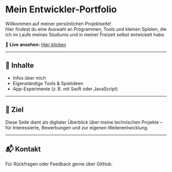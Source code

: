 # Mein Entwickler-Portfolio

Willkommen auf meiner persönlichen Projektseite!  
Hier findest du eine Auswahl an Programmen, Tools und kleinen Spielen, die ich im Laufe meines Studiums und in meiner Freizeit selbst entwickelt habe.

🔗 **Live ansehen:** [Hier klicken](https://madebymili.github.io/projects/)

---

## 📌 Inhalte

- Infos über mich
- Eigenständige Tools & Spielideen  
- App-Experimente (z. B. mit Swift oder JavaScript)

---

## 🎯 Ziel

Diese Seite dient als digitaler Überblick über meine technischen Projekte – für Interessierte, Bewerbungen und zur eigenen Weiterentwicklung.

---

## 📬 Kontakt

Für Rückfragen oder Feedback gerne über GitHub.
